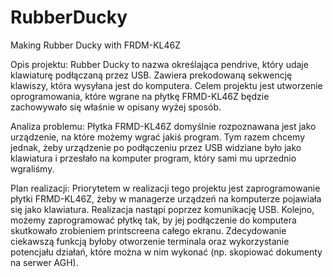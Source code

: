 # RubberDucky
Making Rubber Ducky with FRDM-KL46Z

Opis projektu:
Rubber Ducky to nazwa określająca pendrive, który udaje klawiaturę podłączaną przez USB. Zawiera prekodowaną sekwencję klawiszy, która wysyłana jest do komputera.
Celem projektu jest utworzenie oprogramowania, które wgrane na płytkę FRMD-KL46Z będzie zachowywało się właśnie w opisany wyżej sposób.

Analiza problemu:
Płytka FRMD-KL46Z domyślnie rozpoznawana jest jako urządzenie, na które możemy wgrać jakiś program. Tym razem chcemy jednak, żeby urządzenie po podłączeniu przez USB widziane było jako klawiatura i przesłało na komputer program, który sami mu uprzednio wgraliśmy.

Plan realizacji:
Priorytetem w realizacji tego projektu jest zaprogramowanie płytki FRMD-KL46Z, żeby w managerze urządzeń na komputerze pojawiała się jako klawiatura. Realizacja nastąpi poprzez komunikację USB.
Kolejno, możemy zaprogramować płytkę tak, by jej podłączenie do komputera skutkowało zrobieniem printscreena całego ekranu. Zdecydowanie ciekawszą funkcją byłoby otworzenie terminala oraz wykorzystanie potencjału działań, które można w nim wykonać (np. skopiować dokumenty na serwer AGH).


